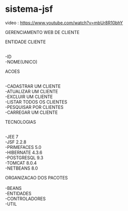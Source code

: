 sistema-jsf
===========
video : <a href="https://www.youtube.com/watch?v=mbUr8R10bhY">https://www.youtube.com/watch?v=mbUr8R10bhY</a>

GERENCIAMENTO WEB DE CLIENTE

ENTIDADE CLIENTE<br/><br/>

-ID<br/>
-NOME(UNICO)<br/>



ACOES<br/><br/>

-CADASTRAR UM CLIENTE<br/>
-ATUALIZAR UM CLIENTE<br/>
-EXCLUIR UM CLIENTE<br/>
-LISTAR TODOS OS CLIENTES<br/>
-PESQUISAR POR CLIENTES<br/>
-CARREGAR UM CLIENTE<br/>


TECNOLOGIAS<br/><br/>

-JEE 7<br/>
-JSF 2.2.8<br/>
-PRIMEFACES 5.0<br/>
-HIBERNATE 4.3.6<br/>
-POSTGRESQL 9.3<br/>
-TOMCAT 8.0.4<br/>
-NETBEANS 8.0<br/>

ORGANIZACAO DOS PACOTES<br/><br/>
-BEANS<br/>
-ENTIDADES<br/>
-CONTROLADORES<br/>
-UTIL<br/>
